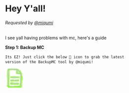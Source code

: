 # Hey Y'all! 
###### Requested by [@miqumi](https://github.com/miqumi)

I see yall having problems with mc, here's a guide

**Step 1: Backup MC**

	Its EZ! Just click the below 📄 icon to grab the latest
	version of the BackupMC tool by @miqumi!

 [![download](../assets/document_backupmc.png)](https://cdn.discordapp.com/attachments/1010814391555457155/1135472253757309008/mcbackup.bat)
